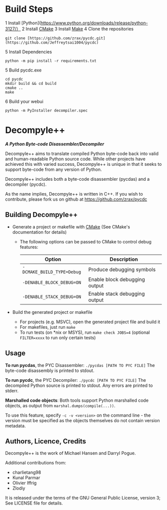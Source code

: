 # Build Steps
1 Install [Python](https://www.python.org/downloads/release/python-3127/）
2 Install [CMake](https://cmake.org/download/)
3 Install [Make](https://blog.csdn.net/weixin_41896770/article/details/131262178?ops_request_misc=%257B%2522request%255Fid%2522%253A%252224C61B1D-5EF3-439D-9603-3C31BA8BD42F%2522%252C%2522scm%2522%253A%252220140713.130102334..%2522%257D&request_id=24C61B1D-5EF3-439D-9603-3C31BA8BD42F&biz_id=0&utm_medium=distribute.pc_search_result.none-task-blog-2~all~sobaiduend~default-2-131262178-null-null.142^v100^pc_search_result_base9&utm_term=make%20windows)
4 Clone the repositories
```
git clone [https://github.com/zrax/pycdc.git](https://github.com/Jeffreytsai1004/pycdc)
```
5 Install Dependencies
```
python -m pip install -r requirements.txt
```
5 Build pycdc.exe
```
cd pycdc
mkdir build && cd build
cmake ..
make
```
6 Build your webui
```
python -m PyInstaller decompiler.spec
```

# Decompyle++ 
***A Python Byte-code Disassembler/Decompiler***

Decompyle++ aims to translate compiled Python byte-code back into valid
and human-readable Python source code. While other projects have achieved
this with varied success, Decompyle++ is unique in that it seeks to
support byte-code from any version of Python.

Decompyle++ includes both a byte-code disassembler (pycdas) and a 
decompiler (pycdc).

As the name implies, Decompyle++ is written in C++.
If you wish to contribute, please fork us on github at 
https://github.com/zrax/pycdc

## Building Decompyle++
* Generate a project or makefile with [CMake](http://www.cmake.org) (See CMake's documentation for details)
  * The following options can be passed to CMake to control debug features:

    | Option | Description |
    | --- | --- |
    | `-DCMAKE_BUILD_TYPE=Debug` | Produce debugging symbols |
    | `-DENABLE_BLOCK_DEBUG=ON` | Enable block debugging output |
    | `-DENABLE_STACK_DEBUG=ON` | Enable stack debugging output |

* Build the generated project or makefile
  * For projects (e.g. MSVC), open the generated project file and build it
  * For makefiles, just run `make`
  * To run tests (on \*nix or MSYS), run `make check JOBS=4` (optional
    `FILTER=xxxx` to run only certain tests)

## Usage
**To run pycdas**, the PYC Disassembler:
`./pycdas [PATH TO PYC FILE]`
The byte-code disassembly is printed to stdout.

**To run pycdc**, the PYC Decompiler: 
`./pycdc [PATH TO PYC FILE]`
The decompiled Python source is printed to stdout.
Any errors are printed to stderr.

**Marshalled code objects**:
Both tools support Python marshalled code objects, as output from `marshal.dumps(compile(...))`.

To use this feature, specify `-c -v <version>` on the command line - the version must be specified as the objects themselves do not contain version metadata.

## Authors, Licence, Credits
Decompyle++ is the work of Michael Hansen and Darryl Pogue.

Additional contributions from:
* charlietang98
* Kunal Parmar
* Olivier Iffrig
* Zlodiy

It is released under the terms of the GNU General Public License, version 3;
See LICENSE file for details.
